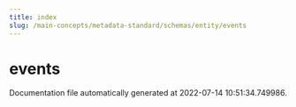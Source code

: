 ```yaml
---
title: index
slug: /main-concepts/metadata-standard/schemas/entity/events
---
```


# events

Documentation file automatically generated at 2022-07-14 10:51:34.749986.
